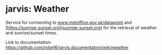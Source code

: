 # jarvis: Weather

Service for connecting to www.metoffice.gov.uk/datapoint and [https://sunrise-sunset.org](sunrise-sunset.org) for the retrieval of weather and sunrise/sunset times.

Link to documentation: https://github.com/robe16/jarvis.documentation/wiki/weather
